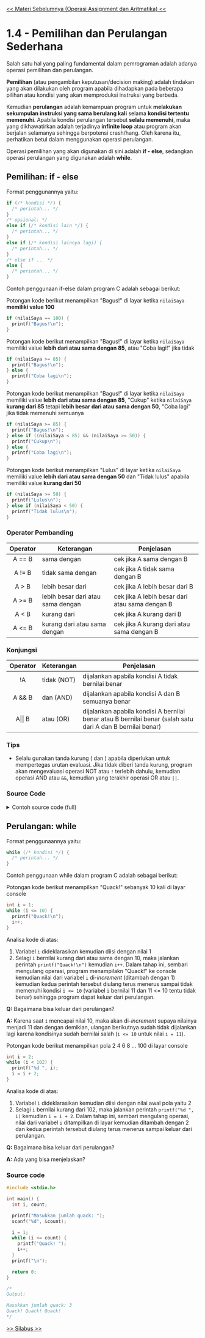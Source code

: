 [&lt;&lt; Materi Sebelumnya (Operasi Assignment dan Aritmatika) &lt;&lt;](3-OperasiAssignmentDanAritmatika.md)

# 1.4 - Pemilihan dan Perulangan Sederhana

Salah satu hal yang paling fundamental dalam pemrograman adalah adanya operasi pemilihan dan perulangan.

**Pemilihan** (atau pengambilan keputusan/decision making) adalah tindakan yang akan dilakukan oleh program apabila dihadapkan pada beberapa pilihan atau kondisi yang akan memproduksi instruksi yang berbeda.

Kemudian **perulangan** adalah kemampuan program untuk **melakukan sekumpulan instruksi yang sama berulang kali** selama **kondisi tertentu memenuhi**. Apabila kondisi perulangan tersebut **selalu memenuhi**, maka yang dikhawatirkan adalah terjadinya **infinite loop** atau program akan berjalan selamanya sehingga berpotensi crash/hang. Oleh karena itu, perhatikan betul dalam menggunakan operasi perulangan.

Operasi pemilihan yang akan digunakan di sini adalah **if - else**, sedangkan operasi perulangan yang digunakan adalah **while**.

## Pemilihan: if - else

Format penggunannya yaitu:

```c
if (/* kondisi */) {
  /* perintah... */
}
/* opsional: */
else if (/* kondisi lain */) {
  /* perintah... */
}
else if (/* kondisi lainnya lagi) {
  /* perintah... */
}
/* else if ... */
else {
  /* perintah... */
}
```

Contoh penggunaan if-else dalam program C adalah sebagai berikut:

Potongan kode berikut menampilkan "Bagus!" di layar ketika `nilaiSaya` **memiliki value 100**

```c
if (nilaiSaya == 100) {
  printf("Bagus!\n");
}
```

Potongan kode berikut menampilkan "Bagus!" di layar ketika `nilaiSaya` memiliki value **lebih dari atau sama dengan 85**, atau "Coba lagi!" jika tidak

```c
if (nilaiSaya >= 85) {
  printf("Bagus!\n");
} else {
  printf("Coba lagi\n");
}
```

Potongan kode berikut menampilkan "Bagus!" di layar ketika `nilaiSaya` memiliki value **lebih dari atau sama dengan 85**, "Cukup" ketika `nilaiSaya` **kurang dari 85** tetapi **lebih besar dari atau sama dengan 50**, "Coba lagi" jika tidak memenuhi semuanya

```c
if (nilaiSaya >= 85) {
  printf("Bagus!\n");
} else if ((nilaiSaya < 85) && (nilaiSaya >= 50)) {
  printf("Cukup\n");
} else {
  printf("Coba lagi\n");
}
```

Potongan kode berikut menampilkan "Lulus" di layar ketika `nilaiSaya` memiliki value **lebih dari atau sama dengan 50** dan "Tidak lulus" apabila memiliki value **kurang dari 50**

```c
if (nilaiSaya >= 50) {
  printf("Lulus\n");
} else if (nilaiSaya < 50) {
  printf("Tidak lulus\n");
}
```

### Operator Pembanding

| Operator | Keterangan                        | Penjelasan                                     |
| :------: | --------------------------------- | ---------------------------------------------- |
|  A == B  | sama dengan                       | cek jika A sama dengan B                       |
|  A != B  | tidak sama dengan                 | cek jika A tidak sama dengan B                 |
|  A > B  | lebih besar dari                  | cek jika A lebih besar dari B                  |
|  A >= B  | lebih besar dari atau sama dengan | cek jika A lebih besar dari atau sama dengan B |
|  A < B  | kurang dari                       | cek jika A kurang dari B                       |
|  A <= B  | kurang dari atau sama dengan      | cek jika A kurang dari atau sama dengan B      |

### Konjungsi

| Operator | Keterangan  | Penjelasan                                                                                                 |
| :------: | ----------- | ---------------------------------------------------------------------------------------------------------- |
|    !A    | tidak (NOT) | dijalankan apabila kondisi A tidak bernilai benar                                                          |
|  A && B  | dan (AND)   | dijalankan apabila kondisi A dan B semuanya benar                                                          |
| A\|\| B | atau (OR)   | dijalankan apabila kondisi A bernilai benar atau B bernilai benar (salah satu dari A dan B bernilai benar) |

### Tips

- Selalu gunakan tanda kurung ( dan ) apabila diperlukan untuk mempertegas urutan evaluasi. Jika tidak diberi tanda kurung, program akan mengevaluasi operasi NOT atau `!` terlebih dahulu, kemudian operasi AND atau `&&`, kemudian yang terakhir operasi OR atau `||`.

### Source Code

<details>
<summary>Contoh source code (full)</summary>

```c
#include <stdio.h>
int main() {
  int nilaiSaya;

  printf("Masukkan nilai anda: ");
  scanf("%d", &nilaiSaya);

  if (nilaiSaya >= 85) {
    printf("Bagus!\n");
  } else if ((nilaiSaya < 85) && (nilaiSaya >= 50)) {
    printf("Cukup\n");
  } else {
    printf("Coba lagi\n");
  }

  return 0;
}

/*
Output:

Masukkan nilai anda: 80
Cukup
*/
```

</details>

## Perulangan: while

Format penggunaannya yaitu:

```c
while (/* kondisi */) {
  /* perintah... */
}
```

Contoh penggunaan while dalam program C adalah sebagai berikut:

Potongan kode berikut menampilkan "Quack!" sebanyak 10 kali di layar console

```c
int i = 1;
while (i <= 10) {
  printf("Quack!\n");
  i++;
}
```

Analisa kode di atas:

1. Variabel `i` dideklarasikan kemudian diisi dengan nilai 1
2. Selagi `i` bernilai kurang dari atau sama dengan 10, maka jalankan perintah `printf("Quack!\n")` kemudian `i++`. Dalam tahap ini, sembari mengulang operasi, program menampilakn "Quack!" ke console kemudian nilai dari variabel `i` di-_increment_ (ditambah dengan 1) kemudian kedua perintah tersebut diulang terus menerus sampai tidak memenuhi kondisi `i <= 10` (variabel `i` bernilai 11 dan 11 <= 10 tentu tidak benar) sehingga program dapat keluar dari perulangan.

**Q:** Bagaimana bisa keluar dari perulangan?

**A:** Karena saat `i` mencapai nilai 10, maka akan di-_increment_ supaya nilainya menjadi 11 dan dengan demikian, ulangan berikutnya sudah tidak dijalankan lagi karena kondisinya sudah bernilai salah (`i <= 10` untuk nilai `i = 11`).

Potongan kode berikut menampilkan pola 2 4 6 8 ... 100 di layar console

```c
int i = 2;
while (i < 102) {
  printf("%d ", i);
  i = i + 2;
}
```

Analisa kode di atas:

1. Variabel `i` dideklarasikan kemudian diisi dengan nilai awal pola yaitu 2
2. Selagi `i` bernilai kurang dari 102, maka jalankan perintah `printf("%d ", i)` kemudian `i = i + 2`. Dalam tahap ini, sembari mengulang operasi, nilai dari variabel `i` ditampilkan di layar kemudian ditambah dengan 2 dan kedua perintah tersebut diulang terus menerus sampai keluar dari perulangan.

**Q:** Bagaimana bisa keluar dari perulangan?

**A:** Ada yang bisa menjelaskan?

### Source code

```c
#include <stdio.h>

int main() {
  int i, count;

  printf("Masukkan jumlah quack: ");
  scanf("%d", &count);

  i = 1;
  while (i <= count) {
    printf("Quack! ");
    i++;
  }
  printf("\n");

  return 0;
}

/*
Output:

Masukkan jumlah quack: 3
Quack! Quack! Quack!
*/
```

[&gt;&gt; Silabus &gt;&gt;](../silabus.md)
